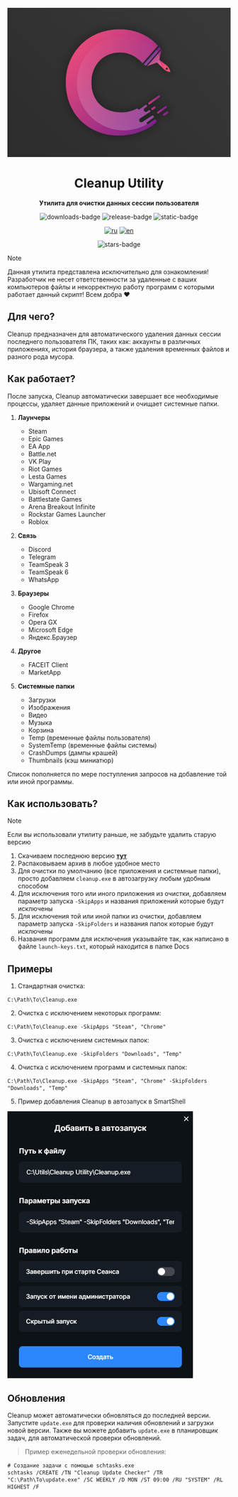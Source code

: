 <div align="center">

![Card](./assets/card.jpg)

# Cleanup Utility

**Утилита для очистки данных сессии пользователя**


![downloads-badge](https://img.shields.io/github/downloads/cor3jz/PS-Cleanup/total?color=blue)
![release-badge](https://img.shields.io/github/v/release/cor3jz/PS-Cleanup?color=green&display_name=release)
![static-badge](https://img.shields.io/badge/PowerShell-blue)


[![ru](https://img.shields.io/badge/lang-ru-blue)](./README.md)
[![en](https://img.shields.io/badge/lang-en-red)](./README.en.md)

![stars-badge](https://img.shields.io/github/stars/cor3jz/PS-Cleanup)

</div>

> [!NOTE]  
> Данная утилита представлена исключительно для ознакомления! Разработчик не несет ответственности за удаленные с ваших компьютеров файлы и некорректную работу программ с которыми работает данный скрипт! Всем добра :heart:

## Для чего?

Cleanup предназначен для автоматического удаления данных сессии последнего пользователя ПК, таких как: аккаунты в различных приложениях, история браузера, а также удаления временных файлов и разного рода мусора.

## Как работает?

После запуска, Cleanup автоматически завершает все необходимые процессы, удаляет данные приложений и очищает системные папки.

1. **Лаунчеры**
    - Steam
    - Epic Games
    - EA App
    - Battle.net
    - VK Play
    - Riot Games
    - Lesta Games
    - Wargaming.net
    - Ubisoft Connect
    - Battlestate Games
    - Arena Breakout Infinite
    - Rockstar Games Launcher
    - Roblox

2. **Связь**
    - Discord
    - Telegram
    - TeamSpeak 3
    - TeamSpeak 6
    - WhatsApp

3. **Браузеры**
    - Google Chrome
    - Firefox
    - Opera GX
    - Microsoft Edge
    - Яндекс.Браузер

4. **Другое**
    - FACEIT Client
    - MarketApp


5. **Системные папки**
    - Загрузки
    - Изображения
    - Видео
    - Музыка
    - Корзина
    - Temp (временные файлы пользователя)
    - SystemTemp (временные файлы системы)
    - CrashDumps (дампы крашей)
    - Thumbnails (кэш миниатюр)


Список пополняется по мере поступления запросов на добавление той или иной программы.


## Как использовать?

> [!NOTE]  
> Если вы использовали утилиту раньше, не забудьте удалить старую версию

1. Скачиваем последнюю версию **[тут](https://github.com/cor3jz/PS-Cleanup/releases/latest)**
2. Распаковываем архив в любое удобное место
3. Для очистки по умолчанию (все приложения и системные папки), просто добавляем `cleanup.exe` в автозагрузку любым удобным способом
4. Для исключения того или иного приложения из очистки, добавляем параметр запуска `-SkipApps` и названия приложений которые будут исключены
5. Для исключения той или иной папки из очистки, добавляем параметр запуска `-SkipFolders` и названия папок которые будут исключены
6. Названия программ для исключения указывайте так, как написано в файле `launch-keys.txt`, который находится в папке Docs

## Примеры

1. Стандартная очистка:
```
C:\Path\To\Cleanup.exe
```

2. Очистка с исключением некоторых программ:
```
C:\Path\To\Cleanup.exe -SkipApps "Steam", "Chrome"
```

3. Очистка с исключением системных папок:
```
C:\Path\To\Cleanup.exe -SkipFolders "Downloads", "Temp"
```

4. Очистка с исключением программ и системных папок:
```
C:\Path\To\Cleanup.exe -SkipApps "Steam", "Chrome" -SkipFolders "Downloads", "Temp"
```

5. Пример добавления Cleanup в автозапуск в SmartShell

![SmartShell_Example](./assets/example.png)

## Обновления

Cleanup может автоматически обновляться до последней версии. Запустите `update.exe` для проверки наличия обновлений и загрузки новой версии.
Также вы можете добавить `update.exe` в планировщик задач, для автоматической проверки обновлений.

> Пример еженедельной проверки обновления:
```
# Создание задачи с помощью schtasks.exe
schtasks /CREATE /TN "Cleanup Update Checker" /TR "C:\Path\To\update.exe" /SC WEEKLY /D MON /ST 09:00 /RU "SYSTEM" /RL HIGHEST /F
```